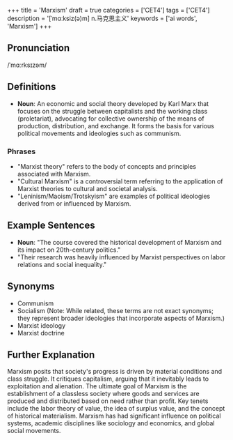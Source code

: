 +++
title = 'Marxism'
draft = true
categories = ['CET4']
tags = ['CET4']
description = '[ˈmɑːksiz(ə)m] n.马克思主义'
keywords = ['ai words', 'Marxism']
+++

## Pronunciation
/ˈmɑːrksɪzəm/

## Definitions
- **Noun**: An economic and social theory developed by Karl Marx that focuses on the struggle between capitalists and the working class (proletariat), advocating for collective ownership of the means of production, distribution, and exchange. It forms the basis for various political movements and ideologies such as communism.

### Phrases
- "Marxist theory" refers to the body of concepts and principles associated with Marxism.
- "Cultural Marxism" is a controversial term referring to the application of Marxist theories to cultural and societal analysis.
- "Leninism/Maoism/Trotskyism" are examples of political ideologies derived from or influenced by Marxism.

## Example Sentences
- **Noun**: "The course covered the historical development of Marxism and its impact on 20th-century politics."
- "Their research was heavily influenced by Marxist perspectives on labor relations and social inequality."

## Synonyms
- Communism
- Socialism (Note: While related, these terms are not exact synonyms; they represent broader ideologies that incorporate aspects of Marxism.)
- Marxist ideology
- Marxist doctrine

## Further Explanation
Marxism posits that society's progress is driven by material conditions and class struggle. It critiques capitalism, arguing that it inevitably leads to exploitation and alienation. The ultimate goal of Marxism is the establishment of a classless society where goods and services are produced and distributed based on need rather than profit. Key tenets include the labor theory of value, the idea of surplus value, and the concept of historical materialism. Marxism has had significant influence on political systems, academic disciplines like sociology and economics, and global social movements.

